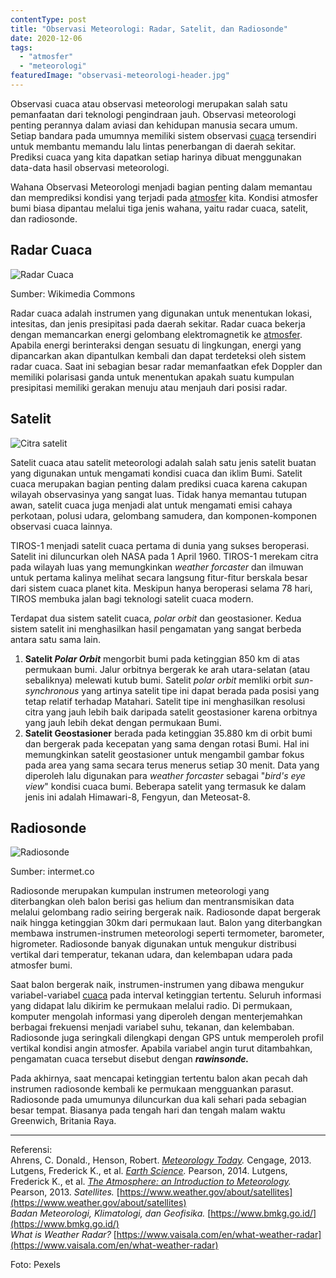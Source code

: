 ```yaml
---
contentType: post
title: "Observasi Meteorologi: Radar, Satelit, dan Radiosonde"
date: 2020-12-06
tags: 
  - "atmosfer"
  - "meteorologi"
featuredImage: "observasi-meteorologi-header.jpg"
---
```


Observasi cuaca atau observasi meteorologi merupakan salah satu pemanfaatan dari teknologi pengindraan jauh. Observasi meteorologi penting perannya dalam aviasi dan kehidupan manusia secara umum. Setiap bandara pada umumnya memiliki sistem observasi [cuaca](https://supergeografi.com/atmosfer/cuaca-dan-iklim/) tersendiri untuk membantu memandu lalu lintas penerbangan di daerah sekitar. Prediksi cuaca yang kita dapatkan setiap harinya dibuat menggunakan data-data hasil observasi meteorologi.

Wahana Observasi Meteorologi menjadi bagian penting dalam memantau dan memprediksi kondisi yang terjadi pada [atmosfer](https://supergeografi.com/atmosfer/struktur-dan-komposisi-atmosfer/) kita. Kondisi atmosfer bumi biasa dipantau melalui tiga jenis wahana, yaitu radar cuaca, satelit, dan radiosonde.

## Radar Cuaca

![Radar Cuaca](images/uploads/observasi-meteorologi-radar-cuaca.png)

Sumber: Wikimedia Commons

Radar cuaca adalah instrumen yang digunakan untuk menentukan lokasi, intesitas, dan jenis presipitasi pada daerah sekitar. Radar cuaca bekerja dengan memancarkan energi gelombang elektromagnetik ke [atmosfer](https://supergeografi.com/atmosfer/struktur-dan-komposisi-atmosfer/). Apabila energi berinteraksi dengan sesuatu di lingkungan, energi yang dipancarkan akan dipantulkan kembali dan dapat terdeteksi oleh sistem radar cuaca. Saat ini sebagian besar radar memanfaatkan efek Doppler dan memiliki polarisasi ganda untuk menentukan apakah suatu kumpulan presipitasi memiliki gerakan menuju atau menjauh dari posisi radar.

## Satelit

![Citra satelit](images/uploads/observasi-meteorologi-himawari-8-1024x684.png)

Satelit cuaca atau satelit meteorologi adalah salah satu jenis satelit buatan yang digunakan untuk mengamati kondisi cuaca dan iklim Bumi. Satelit cuaca merupakan bagian penting dalam prediksi cuaca karena cakupan wilayah observasinya yang sangat luas. Tidak hanya memantau tutupan awan, satelit cuaca juga menjadi alat untuk mengamati emisi cahaya perkotaan, polusi udara, gelombang samudera, dan komponen-komponen observasi cuaca lainnya.

TIROS-1 menjadi satelit cuaca pertama di dunia yang sukses beroperasi. Satelit ini diluncurkan oleh NASA pada 1 April 1960. TIROS-1 merekam citra pada wilayah luas yang memungkinkan _weather forcaster_ dan ilmuwan untuk pertama kalinya melihat secara langsung fitur-fitur berskala besar dari sistem cuaca planet kita. Meskipun hanya beroperasi selama 78 hari, TIROS membuka jalan bagi teknologi satelit cuaca modern.

Terdapat dua sistem satelit cuaca, _polar orbit_ dan geostasioner. Kedua sistem satelit ini menghasilkan hasil pengamatan yang sangat berbeda antara satu sama lain.

1. **Satelit _Polar Orbit_** mengorbit bumi pada ketinggian 850 km di atas permukaan bumi. Jalur orbitnya bergerak ke arah utara-selatan (atau sebaliknya) melewati kutub bumi. Satelit _polar orbit_ memliki orbit _sun-synchronous_ yang artinya satelit tipe ini dapat berada pada posisi yang tetap relatif terhadap Matahari. Satelit tipe ini menghasilkan resolusi citra yang jauh lebih baik daripada satelit geostasioner karena orbitnya yang jauh lebih dekat dengan permukaan Bumi.
2. **Satelit Geostasioner** berada pada ketinggian 35.880 km di orbit bumi dan bergerak pada kecepatan yang sama dengan rotasi Bumi. Hal ini memungkinkan satelit geostasioner untuk mengambil gambar fokus pada area yang sama secara terus menerus setiap 30 menit. Data yang diperoleh lalu digunakan para _weather forcaster_ sebagai "_bird's eye view_" kondisi cuaca bumi. Beberapa satelit yang termasuk ke dalam jenis ini adalah Himawari-8, Fengyun, dan Meteosat-8.

## Radiosonde

![Radiosonde](images/uploads/observasi-meteorologi-radiosonde-1024x678.jpg)

Sumber: intermet.co

Radiosonde merupakan kumpulan instrumen meteorologi yang diterbangkan oleh balon berisi gas helium dan mentransmisikan data melalui gelombang radio seiring bergerak naik. Radiosonde dapat bergerak naik hingga ketinggian 30km dari permukaan laut. Balon yang diterbangkan membawa instrumen-instrumen meteorologi seperti termometer, barometer, higrometer. Radiosonde banyak digunakan untuk mengukur distribusi vertikal dari temperatur, tekanan udara, dan kelembapan udara pada atmosfer bumi.

Saat balon bergerak naik, instrumen-instrumen yang dibawa mengukur variabel-variabel [cuaca](https://supergeografi.com/atmosfer/cuaca-dan-iklim/) pada interval ketinggian tertentu. Seluruh informasi yang didapat lalu dikirim ke permukaan melalui radio. Di permukaan, komputer mengolah informasi yang diperoleh dengan menterjemahkan berbagai frekuensi menjadi variabel suhu, tekanan, dan kelembaban. Radiosonde juga seringkali dilengkapi dengan GPS untuk memperoleh profil vertikal kondisi angin atmosfer. Apabila variabel angin turut ditambahkan, pengamatan cuaca tersebut disebut dengan **_rawinsonde._**

Pada akhirnya, saat mencapai ketinggian tertentu balon akan pecah dah instrumen radiosonde kembali ke permukaan mengguankan parasut. Radiosonde pada umumunya diluncurkan dua kali sehari pada sebagian besar tempat. Biasanya pada tengah hari dan tengah malam waktu Greenwich, Britania Raya.

* * *

Referensi:  
Ahrens, C. Donald., Henson, Robert. _[Meteorology Today](https://amzn.to/30NAZPI)._ Cengage, 2013. 
Lutgens, Frederick K., et al. _[Earth Science](https://amzn.to/2XtZJJo)._ Pearson, 2014. 
Lutgens, Frederick K., et al. _[The Atmosphere: an Introduction to Meteorology](https://amzn.to/2EcZ897)._ Pearson, 2013. 
_Satellites._ [https://www.weather.gov/about/satellites](https://www.weather.gov/about/satellites)  
_Badan Meteorologi, Klimatologi, dan Geofisika._ [https://www.bmkg.go.id/](https://www.bmkg.go.id/)  
_What is Weather Radar?_ [https://www.vaisala.com/en/what-weather-radar](https://www.vaisala.com/en/what-weather-radar)

Foto: Pexels
